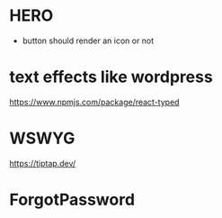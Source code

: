 # HERO
- button should render an icon or not

<!-- https://react-swipeable-views.com/api/api/ -->
<!-- https://swiperjs.com/demos#navigation -->

# text effects like wordpress
https://www.npmjs.com/package/react-typed 


# WSWYG
https://tiptap.dev/

# ForgotPassword
<!-- 
const [timer, setTimer] = useState<number>(2);

useEffect(() => {
    let int: NodeJS.Timeout | null = null;

    if (message) {
        setTimer(2)
        int = setInterval(() => {
            setTimer((timer) => {
            if (timer === 0) {
                clearInterval(int!);
                setMessage('');
                return timer;
            }
            return timer - 1;
            });
        }, 1000);
    }

    return () => {
    setTimer(2)
    if (int) clearInterval(int);
    setEmail('');
    setFormErrors({email: ''});
    };
}, [handleClose, message, open, setFormErrors, setMessage]);

const dialogSubtitle = () => {
    if (message && timer) return `${message}`;
    return 'Enter your account\'s email address, and we\'ll send you a link to reset your password.'
} 
-->